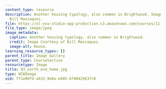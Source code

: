 ```yaml
---
content_type: resource
description: Another housing typology, also common in Brightwood. Image Courtesy of
  Bill Massaquoi.
file: https://ol-ocw-studio-app-production.s3.amazonaws.com/courses/11-945-springfield-studio-fall-2005/ff1e09fdab329e8ae8856740429637c0_03_north_end_home.jpg
file_type: image/jpeg
image_metadata:
  caption: Another housing typology, also common in Brightwood.
  credit: Image Courtesy of Bill Massaquoi.
  image-alt: House.
learning_resource_types: []
parent_title: Image Gallery
parent_type: CourseSection
resourcetype: Image
title: 03_north_end_home.jpg
type: OCWImage
uid: ff1e09fd-ab32-9e8a-e885-6740429637c0
---
```

